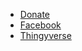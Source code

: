 * [Donate](https://www.paypal.com/cgi-bin/webscr?cmd=_s-xclick&hosted_button_id=KVCYQ87TFXU7W)
* [Facebook](https://www.facebook.com/groups/126493104851075/)
* [Thingyverse](https://www.thingiverse.com/thing:2791276)